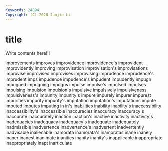 ```yaml
---
Keywords: 24894
Copyright: (C) 2020 Junjie Li
---
```


# title

Write contents here!!!

improvements 
improves 
improvidence 
improvidence's 
improvident 
improvidently
improving 
improvisation 
improvisation's 
improvisations 
improvise 
improvised 
improvises 
improvising 
imprudence 
imprudence's
imprudent 
imps 
impudence 
impudence's 
impudent 
impudently 
impugn 
impugned 
impugning 
impugns
impulse 
impulse's 
impulsed 
impulses 
impulsing 
impulsion 
impulsion's 
impulsive 
impulsively 
impulsiveness
impulsiveness's 
impunity 
impunity's 
impure 
impurely 
impurer 
impurest 
impurities 
impurity 
impurity's
imputation 
imputation's 
imputations 
impute 
imputed 
imputes 
imputing 
in 
in's 
inabilities
inability 
inability's 
inaccessibility 
inaccessibility's 
inaccessible 
inaccuracies 
inaccuracy 
inaccuracy's 
inaccurate 
inaccurately
inaction 
inaction's 
inactive 
inactivity 
inactivity's 
inadequacies 
inadequacy 
inadequacy's 
inadequate 
inadequately
inadmissible 
inadvertence 
inadvertence's 
inadvertent 
inadvertently 
inadvisable 
inalienable 
inamorata 
inamorata's 
inamoratas
inane 
inanely 
inaner 
inanest 
inanimate 
inanities 
inanity 
inanity's 
inapplicable 
inappropriate
inappropriately 
inapt 
inarticulate 
